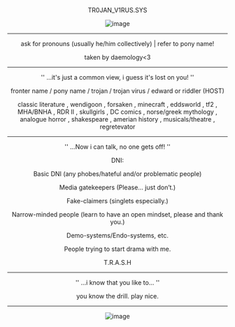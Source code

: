 <p align="center"

  TR0JAN_V1RUS.SYS
 <p align="center"

![image](https://github.com/user-attachments/assets/d1f0ef18-d61c-4ebc-a5d8-ef0e315ddb2c)


---- ----
<p align="center"
'' it's hard to compromise, when i see through your eyes... ''

<p align="center"

ask for pronouns (usually he/him collectively) | refer to pony name!
<p align="center"

taken by daemology<3
---- ----

<p align="center"

  '' ...it's just a common view, i guess it's lost on you! ''
<p align="center"

fronter name / pony name / trojan / trojan virus / edward or riddler (HOST)
<p align="center"

classic literature , wendigoon , forsaken , minecraft , eddsworld , tf2 , MHA/BNHA , RDR II , skullgirls , DC comics , norse/greek mythology , analogue horror , shakespeare , amerian history , musicals/theatre , regretevator
---- ----

<p align="center"

  '' ...Now i can talk, no one gets off! ''
<p align="center"

DNI: 
<p align="center"
  
Basic DNI (any phobes/hateful and/or problematic people)
<p align="center"

Media gatekeepers (Please… just don’t.)
<p align="center"

Fake-claimers (singlets especially.)
<p align="center"
  
Narrow-minded people (learn to have an open mindset, please and thank you.)
<p align="center"
  
Demo-systems/Endo-systems, etc.
<p align="center"
  
People trying to start drama with me.
<p align="center"
  
T.R.A.S.H
---- ----
<p align="center"

  '' ...i know that you like to... ''
<p align="center"

you know the drill. play nice.
---- ----
<p align="center"

![image](https://github.com/user-attachments/assets/fede9783-65ea-4fdc-911f-bd97c6fecf03)

